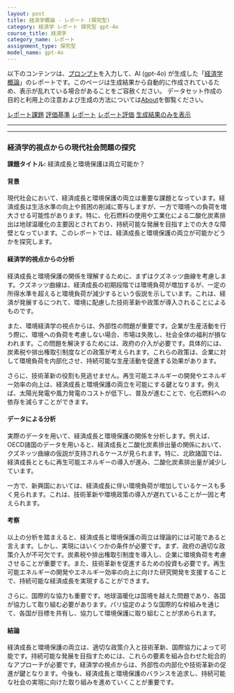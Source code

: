 ```yaml
---
layout: post
title: 経済学概論 - レポート (探究型)
category: 経済学 レポート 探究型 gpt-4o
course_title: 経済学
category_name: レポート
assignment_type: 探究型
model_name: gpt-4o
---
```


以下のコンテンツは、[プロンプト](http://127.0.0.1:8000/generated/経済学/gpt-4o/prompt_レポート-探究型.md)を入力して、AI (gpt-4o) が生成した「[経済学概論](/contents/経済学/)」のレポートです。このページは生成結果から自動的に作成されているため、表示が乱れている場合があることをご容赦ください。
データセット作成の目的と利用上の注意および生成の方法については[About](/About)を御覧ください。

[レポート課題](../レポート課題-探究型)
[評価基準](../評価基準-探究型)
[レポート](../レポート-探究型)
[レポート評価](../レポート評価-探究型)
[生成結果のみを表示](http://127.0.0.1:8000/generated/経済学/gpt-4o/レポート-探究型.md)
  

***
***
  
### 経済学的視点からの現代社会問題の探究

**課題タイトル:** 経済成長と環境保護は両立可能か？

#### 背景

現代社会において、経済成長と環境保護の両立は重要な課題となっています。経済成長は生活水準の向上や貧困の削減に寄与しますが、一方で環境への負荷を増大させる可能性があります。特に、化石燃料の使用や工業化による二酸化炭素排出は地球温暖化の主要因とされており、持続可能な発展を目指す上での大きな障壁となっています。このレポートでは、経済成長と環境保護の両立が可能かどうかを探究します。

#### 経済学的視点からの分析

経済成長と環境保護の関係を理解するために、まずはクズネッツ曲線を考慮します。クズネッツ曲線は、経済成長の初期段階では環境負荷が増加するが、一定の所得水準を超えると環境負荷が減少するという仮説を示しています。これは、経済が発展するにつれて、環境に配慮した技術革新や政策が導入されることによるものです。

また、環境経済学の視点からは、外部性の問題が重要です。企業が生産活動を行う際に、環境への負荷を考慮しない場合、市場は失敗し、社会全体の福利が損なわれます。この問題を解決するためには、政府の介入が必要です。具体的には、炭素税や排出権取引制度などの政策が考えられます。これらの政策は、企業に対して環境負荷を内部化させ、持続可能な生産活動を促進する効果があります。

さらに、技術革新の役割も見逃せません。再生可能エネルギーの開発やエネルギー効率の向上は、経済成長と環境保護の両立を可能にする鍵となります。例えば、太陽光発電や風力発電のコストが低下し、普及が進むことで、化石燃料への依存を減らすことができます。

#### データによる分析

実際のデータを用いて、経済成長と環境保護の関係を分析します。例えば、OECD諸国のデータを用いると、経済成長と二酸化炭素排出量の関係において、クズネッツ曲線の仮説が支持されるケースが見られます。特に、北欧諸国では、経済成長とともに再生可能エネルギーの導入が進み、二酸化炭素排出量が減少しています。

一方で、新興国においては、経済成長に伴い環境負荷が増加しているケースも多く見られます。これは、技術革新や環境政策の導入が遅れていることが一因と考えられます。

#### 考察

以上の分析を踏まえると、経済成長と環境保護の両立は理論的には可能であると言えます。しかし、実現にはいくつかの条件が必要です。まず、政府の適切な政策介入が不可欠です。炭素税や排出権取引制度を導入し、企業に環境負荷を考慮させることが重要です。また、技術革新を促進するための投資も必要です。再生可能エネルギーの開発やエネルギー効率の向上に向けた研究開発を支援することで、持続可能な経済成長を実現することができます。

さらに、国際的な協力も重要です。地球温暖化は国境を越えた問題であり、各国が協力して取り組む必要があります。パリ協定のような国際的な枠組みを通じて、各国が目標を共有し、協力して環境保護に取り組むことが求められます。

#### 結論

経済成長と環境保護の両立は、適切な政策介入と技術革新、国際協力によって可能です。持続可能な発展を目指すためには、これらの要素を組み合わせた総合的なアプローチが必要です。経済学の視点からは、外部性の内部化や技術革新の促進が鍵となります。今後も、経済成長と環境保護のバランスを追求し、持続可能な社会の実現に向けた取り組みを進めていくことが重要です。
